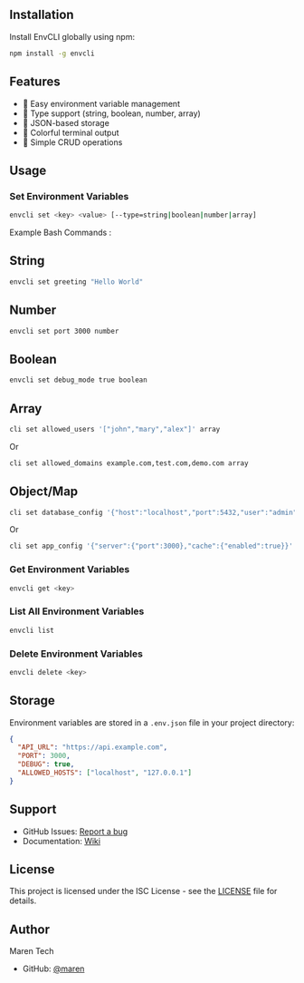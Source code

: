 ## Installation

Install EnvCLI globally using npm:

```bash
npm install -g envcli
```

## Features

- 🚀 Easy environment variable management
- 🎯 Type support (string, boolean, number, array)
- 📝 JSON-based storage
- 🎨 Colorful terminal output
- 🔄 Simple CRUD operations

## Usage

### Set Environment Variables
```bash
envcli set <key> <value> [--type=string|boolean|number|array]
```

Example Bash Commands :

## String
```bash
envcli set greeting "Hello World"
```

## Number
```bash
envcli set port 3000 number
```

## Boolean
```bash
envcli set debug_mode true boolean
```

## Array
```bash
cli set allowed_users '["john","mary","alex"]' array
```

Or

```bash
cli set allowed_domains example.com,test.com,demo.com array
```


## Object/Map

```bash
cli set database_config '{"host":"localhost","port":5432,"user":"admin"}' object
```

Or

```bash
cli set app_config '{"server":{"port":3000},"cache":{"enabled":true}}' object
```


### Get Environment Variables
```bash
envcli get <key>
```

### List All Environment Variables
```bash
envcli list
```

### Delete Environment Variables
```bash
envcli delete <key>
```

## Storage

Environment variables are stored in a `.env.json` file in your project directory:

```json
{
  "API_URL": "https://api.example.com",
  "PORT": 3000,
  "DEBUG": true,
  "ALLOWED_HOSTS": ["localhost", "127.0.0.1"]
}
```

## Support

- GitHub Issues: [Report a bug](https://github.com/MarenTech/envcli/issues)
- Documentation: [Wiki](https://github.com/MarenTech/envcli/readme.md)

## License

This project is licensed under the ISC License - see the [LICENSE](LICENSE) file for details.

## Author

Maren Tech
- GitHub: [@maren](https://github.com/MarenTech)

